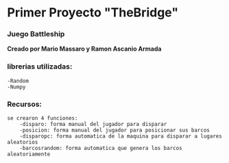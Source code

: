 # Primer Proyecto "TheBridge"

### Juego Battleship

**Creado por Mario Massaro y Ramon Ascanio Armada**
 
### librerias utilizadas:

    -Random
    -Numpy

### Recursos:

    se crearon 4 funciones:
        -disparo: forma manual del jugador para disparar
        -posicion: forma manual del jugador para posicionar sus barcos
        -disparopc: forma automatica de la maquina para disparar a lugares aleatorios
        -barcosrandom: forma automatica que genera los barcos aleatoriamente
